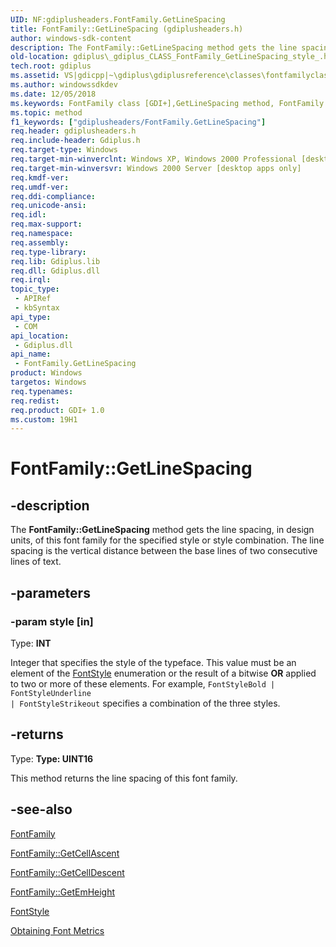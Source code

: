```yaml
---
UID: NF:gdiplusheaders.FontFamily.GetLineSpacing
title: FontFamily::GetLineSpacing (gdiplusheaders.h)
author: windows-sdk-content
description: The FontFamily::GetLineSpacing method gets the line spacing, in design units, of this font family for the specified style or style combination. The line spacing is the vertical distance between the base lines of two consecutive lines of text.
old-location: gdiplus\_gdiplus_CLASS_FontFamily_GetLineSpacing_style_.htm
tech.root: gdiplus
ms.assetid: VS|gdicpp|~\gdiplus\gdiplusreference\classes\fontfamilyclass\fontfamilymethods\getlinespacing.htm
ms.author: windowssdkdev
ms.date: 12/05/2018
ms.keywords: FontFamily class [GDI+],GetLineSpacing method, FontFamily.GetLineSpacing, FontFamily::GetLineSpacing, GetLineSpacing, GetLineSpacing method [GDI+], GetLineSpacing method [GDI+],FontFamily class, _gdiplus_CLASS_FontFamily_GetLineSpacing_style_, gdiplus._gdiplus_CLASS_FontFamily_GetLineSpacing_style_
ms.topic: method
f1_keywords: ["gdiplusheaders/FontFamily.GetLineSpacing"]
req.header: gdiplusheaders.h
req.include-header: Gdiplus.h
req.target-type: Windows
req.target-min-winverclnt: Windows XP, Windows 2000 Professional [desktop apps only]
req.target-min-winversvr: Windows 2000 Server [desktop apps only]
req.kmdf-ver: 
req.umdf-ver: 
req.ddi-compliance: 
req.unicode-ansi: 
req.idl: 
req.max-support: 
req.namespace: 
req.assembly: 
req.type-library: 
req.lib: Gdiplus.lib
req.dll: Gdiplus.dll
req.irql: 
topic_type:
 - APIRef
 - kbSyntax
api_type:
 - COM
api_location:
 - Gdiplus.dll
api_name:
 - FontFamily.GetLineSpacing
product: Windows
targetos: Windows
req.typenames: 
req.redist: 
req.product: GDI+ 1.0
ms.custom: 19H1
---
```


# FontFamily::GetLineSpacing


## -description


The <b>FontFamily::GetLineSpacing</b> method gets the line spacing, in design units, of this font family for the specified style or style combination. The line spacing is the vertical distance between the base lines of two consecutive lines of text. 


## -parameters




### -param style [in]

Type: <b>INT</b>

Integer that specifies the style of the typeface. This value must be an element of the <a href="https://docs.microsoft.com/windows/desktop/api/gdiplusenums/ne-gdiplusenums-fontstyle">FontStyle</a> enumeration or the result of a bitwise <b>OR</b> applied to two or more of these elements. For example, <code>FontStyleBold | FontStyleUnderline | FontStyleStrikeout</code> specifies a combination of the three styles. 


## -returns



Type: <strong>Type: <b>UINT16</b>
</strong>

This method returns the line spacing of this font family.




## -see-also




<a href="https://docs.microsoft.com/windows/desktop/api/gdiplusheaders/nl-gdiplusheaders-fontfamily">FontFamily</a>



<a href="https://docs.microsoft.com/windows/desktop/api/gdiplusheaders/nf-gdiplusheaders-fontfamily-getcellascent">FontFamily::GetCellAscent</a>



<a href="https://docs.microsoft.com/windows/desktop/api/gdiplusheaders/nf-gdiplusheaders-fontfamily-getcelldescent">FontFamily::GetCellDescent</a>



<a href="https://docs.microsoft.com/windows/desktop/api/gdiplusheaders/nf-gdiplusheaders-fontfamily-getemheight">FontFamily::GetEmHeight</a>



<a href="https://docs.microsoft.com/windows/desktop/api/gdiplusenums/ne-gdiplusenums-fontstyle">FontStyle</a>



<a href="https://docs.microsoft.com/windows/desktop/gdiplus/-gdiplus-obtaining-font-metrics-use">Obtaining Font Metrics</a>
 

 


